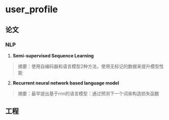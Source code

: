 # user_profile

## 论文
### NLP
1. **Semi-supervised Sequence Learning**
> 摘要：使用自编码器和语言模型2种方法，使用无标记的数据来提升模型性能

2. **Recurrent neural network based language model**
> 摘要：最早提出基于rnn的语言模型：通过预测下一个词来构造损失函数


## 工程

